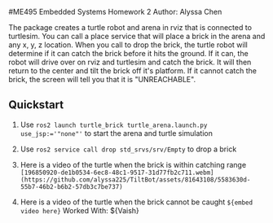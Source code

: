 #ME495 Embedded Systems Homework 2
Author: Alyssa Chen

The package creates a turtle robot and arena in rviz that is connected to turtlesim. You can call a place service that will place a brick in the arena and any x, y, z location. When you call to drop the brick, the turtle robot will determine if it can catch the brick before it hits the ground. If it can, the robot will drive over on rviz and turtlesim and catch the brick. It will then return to the center and tilt the brick off it's platform. If it cannot catch the brick, the screen will tell you that it is "UNREACHABLE".

## Quickstart
1. Use `ros2 launch turtle_brick turtle_arena.launch.py use_jsp:='"none"'` to start the arena and turtle simulation
2. Use `ros2 service call drop std_srvs/srv/Empty` to drop a brick
3. Here is a video of the turtle when the brick is within catching range
   `[196850920-de1b0534-6ec8-48c1-9517-31d77fb2c711.webm](https://github.com/alyssa225/TiltBot/assets/81643108/5583630d-55b7-46b2-b6b2-57db3c7be737)`

4. Here is a video of the turtle when the brick cannot be caught
   `${embed video here}`
Worked With: ${Vaish}

